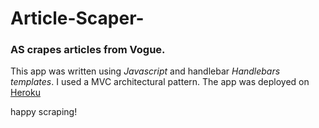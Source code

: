 # Article-Scaper-

### AS crapes articles from Vogue.

This app was written using _Javascript_ and handlebar _Handlebars templates_.
I used a MVC architectural pattern.
The app was deployed on [Heroku](https://voguescraper.herokuapp.com/articles)

happy scraping!
